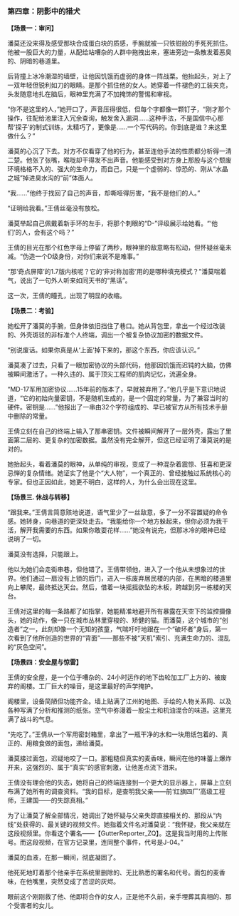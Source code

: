### **第四章：阴影中的猎犬**

**【场景一：审问】**

潘莫还没来得及感受那块合成蛋白块的质感，手腕就被一只铁钳般的手死死抓住。他被一股巨大的力量，从配给站嘈杂的人群中拖拽出来，塞进旁边一条散发着恶臭的、阴暗的巷道里。

后背撞上冰冷潮湿的墙壁，让他因饥饿而虚弱的身体一阵战栗。他抬起头，对上了一双年轻但锐利如刀的眼睛。是那个抓住他的女人。她穿着一件褪色的工装夹克，头发随意地扎在脑后，眼神里充满了不加掩饰的警惕和审视。

“你不是这里的人，”她开口了，声音压得很低，但每个字都像一颗钉子，“刚才那个操作，往配给池里注入冗余查询，触发舍入漏洞……这种手法，不是国信中心那帮‘探子’的制式训练，太精巧了，更像是……一个写代码的。你到底是谁？来这里做什么？”

潘莫的心沉了下去。对方不仅看穿了他的行为，甚至连他手法的性质都分析得一清二楚。他张了张嘴，喉咙却干得发不出声音。他能感受到对方身上那股与这个颓废环境格格不入的、强大的生命力，而自己，只是一个虚弱的、惊恐的、刚从“水晶之城”掉进臭水沟的“前”体面人。

“我……”他终于找回了自己的声音，却嘶哑得厉害，“我不是他们的人。”

“证明给我看。”王倩丝毫没有放松。

潘莫举起自己佩戴着新手环的左手，将那个刺眼的“D-”评级展示给她看。“‘他们’的人，会有这个吗？”

王倩的目光在那个红色字母上停留了两秒，眼神里的敌意略有松动，但怀疑丝毫未减。“伪造一个D级身份，对你们来说不是难事。”

“那‘奇点屏障’的1.7版内核呢？它的‘非对称加密’用的是哪种填充模式？”潘莫喘着气，说出了一句外人听来如同天书的“黑话”。

这一次，王倩的瞳孔，出现了明显的收缩。

**【场景二：考验】**

她松开了潘莫的手腕，但身体依旧挡住了巷口。她从背包里，拿出一个经过改装的、外壳斑驳的非标准个人终端，调出一个被复杂协议加密的数据文件。

“别说废话。如果你真是从‘上面’掉下来的，那这个东西，你应该认识。”

潘莫凑了过去，只看了一眼加密协议的头部代码，他那因饥饿而迟钝的大脑，仿佛被瞬间激活了。一种久违的、属于顶尖工程师的肌肉记忆，流遍全身。

“MD-17军用加密协议……15年前的版本了，早就被弃用了。”他几乎是下意识地说道，“它的初始向量密钥，不是随机生成的，是一个固定的常量，为了兼容当时的硬件。密钥是……”他报出了一串由32个字符组成的、早已被官方从所有技术手册中删除的常量。

王倩立刻在自己的终端上输入了那串密钥。文件被瞬间解开了一层外壳，露出了里面第二层的、更复杂的加密数据。虽然没有完全解开，但这已经证明了潘莫说的是对的。

她抬起头，看着潘莫的眼神，从单纯的审视，变成了一种混杂着震惊、狂喜和更深忌惮的复杂情绪。她证实了他是个“大人物”，一个真正的、曾经接触过系统核心的专家。但也正因如此，她更不明白，这样的人，为什么会出现在这里。

**【场景三. 休战与转移】**

“跟我来。”王倩言简意赅地说道，语气里少了一丝敌意，多了一分不容置疑的命令感。她转身，向巷道的更深处走去。“我能给你一个地方躲起来，但你必须为我干活，解开我需要的东西。如果你敢耍花样……”她没有说完，但那冰冷的眼神已经说明了一切。

潘莫没有选择，只能跟上。

他以为她们会走街串巷，但他错了。王倩带领他，进入了一个他从未想象过的世界。他们通过一扇没有上锁的后门，进入一栋废弃居民楼的内部，在黑暗的楼道里向上攀爬，最终抵达天台。然后，借着一块摇摇欲坠的木板，跨越到另一栋楼的天台。

王倩对这里的每一条路都了如指掌，她能精准地避开所有暴露在天空下的监控摄像头，她的动作，像一只在城市丛林里穿梭的、矫健的猫。而潘莫，这个城市的“创造者”之一，此刻却像一个无知的孩童，气喘吁吁地跟在一个“破坏者”身后，第一次看到了他所创造的世界的“背面”——那些不被“天机”索引、充满生命力的、混乱的“灰色空间”。

**【场景四：安全屋与惊雷】**

王倩的安全屋，是一个位于嘈杂的、24小时运作的地下齿轮加工厂上方的、被废弃的阁楼。工厂巨大的噪音，是这里最好的声学掩护。

阁楼里，设备简陋但功能齐全。墙上贴满了江州的地图、手绘的人物关系网、以及各种写满了分析和推测的纸张。空气中弥漫着一股尘土和机油混合的味道。这里充满了战斗的气息。

“先吃了。”王倩从一个军用密封箱里，拿出了一瓶干净的水和一块用纸包着的、真正的、用粮食做的面包，递给潘莫。

潘莫接过面包，迟疑地咬了一口。那粗糙但真实的麦香味，瞬间在他的味蕾上爆炸开来，这强烈的、属于“真实”的感官刺激，让他差点流下泪来。

王倩没有理会他的失态，她将自己的终端连接到一个更大的显示器上，屏幕上立刻布满了她所有的调查资料。“我的目标，是查明我父亲——前‘红旗四厂’高级工程师，王建国——的失踪真相。”

为了让潘莫了解全部情况，她调出了她怀疑与父亲失踪直接相关的、那段从“内线”处获得的、最关键的视频文件。她指着文件名对潘莫说：“我怀疑，我父亲就在这段视频里。你看这个署名——【GutterReporter_ZQ】。这是我当时用的上传账号。而这段视频，在官方记录里，连同整个事件，代号是J-04。”

潘莫的血液，在那一瞬间，彻底凝固了。

他死死地盯着那个他亲手在系统里删除的、无比熟悉的署名和代号。面包的麦香味，在他嘴里，突然变成了苦涩的灰烬。

眼前这个刚刚救了他、他即将合作的女人，正是他不久前，亲手埋葬其真相的、那个受害者的女儿。
